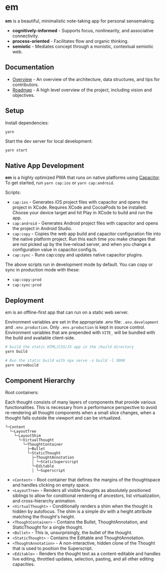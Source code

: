 # em

**em** is a beautiful, minimalistic note-taking app for personal sensemaking.

- **cognitively-informed** - Supports focus, nonlinearity, and associative connectivity.
- **process-oriented** - Facilitates flow and organic thinking.
- **semiotic** - Mediates concept through a monistic, contextual semiotic web.

## Documentation

- [Overview](https://github.com/cybersemics/em/wiki/Docs) - An overview of the architecture, data structures, and tips for contributors.
- [Roadmap](https://github.com/cybersemics/em/wiki/Roadmap) - A high level overview of the project, including vision and objectives.

## Setup

Install dependencies:

```
yarn
```

Start the dev server for local development:

```sh
yarn start
```

## Native App Development

**em** is a highly optimized PWA that runs on native platforms using [Capacitor](https://capacitorjs.com/). To get started, run `yarn cap:ios` or `yarn cap:android`.

Scripts:

- `cap:ios` - Generates iOS project files with capacitor and opens the project in XCode. Requires XCode and CocoaPods to be installed. Choose your device target and hit Play in XCode to build and run the app.
- `cap:android` - Generates Android project files with capacitor and opens the project in Android Studio.
- `cap:copy` - Copies the web app build and capacitor configuration file into the native platform project. Run this each time you make changes that are not picked up by the live-reload server, and when you change a configuration value in capacitor.config.ts.
- `cap:sync` - Runs cap:copy and updates native capacitor plugins.

The above scripts run in development mode by default. You can copy or sync in production mode with these:

- `cap:copy:prod`
- `cap:sync:prod`

## Deployment

em is an offline-first app that can run on a static web server.

Environment variables are set in the appropriate .env file: `.env.development` and `.env.production`. Only `.env.production` is kept in source control. Environment variables that are prepended with `VITE_` will be bundled with the build and available client-side.

```sh
# build the static HTML/CSS/JS app in the /build directory
yarn build

# Run the static build with npx serve -s build -l 3000
yarn servebuild
```

## Component Hierarchy

Root containers:

Each thought consists of many layers of components that provide various functionalities. This is necessary from a performance perspective to avoid re-rendering all thought components when a small slice changes, when a thought falls outside the viewport and can be virtualized.

```
└─Content
  └─LayoutTree
    └─LayoutShim
      └─VirtualThought
        └─ThoughtContainer
          ├─Bullet
          └─StaticThought
            ├─ThoughtAnnotation
            │ └─StaticSuperscript
            └─Editable
            │ └─Superscript
```

- `<Content>` - Root container that defines the margins of the thoughtspace and handles clicking on empty space.
- `<LayoutTree>` - Renders all visible thoughts as absolutely positioned siblings to allow for conditional rendering of ancestors, list virtualization, and cross-hierarchy animation.
- `<VirtualThought>` - Conditionally renders a shim when the thought is hidden by autofocus. The shim is a simple div with a height attribute matching the thought's height.
- `<ThoughtContainer>` - Contains the Bullet, ThoughtAnnotation, and StaticThought for a single thought.
- `<Bullet>` - This is, unsurprisingly, the bullet of the thought.
- `<StaticThought>` - Contains the Editable and ThoughtAnnotation.
- `<ThoughtAnnotation>` - A non-interactive, hidden clone of the Thought that is used to position the Superscript.
- `<Editable>` - Renders the thought text as a content-editable and handles live editing, throttled updates, selection, pasting, and all other editing capacities.
